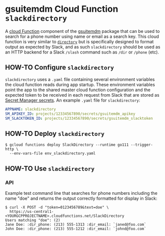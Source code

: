 # gsuitemdm Cloud Function `slackdirectory` #

A [cloud Function](https://cloud.google.com/functions/) component of the [gsuitemdm](https://github.com/rickt/gsuitemdm) package that can be used to search for a phone number using name or email as a search key. This cloud function is very similar to [`directory`](https://github.com/rickt/gsuitemdm/tree/master/cloudfunctions/directory) but is specifically designed to format output as expected by Slack, and as such `slackdirectory` should be used as an HTTP backend for a Slack `/slash` command such as `/dir` or `/phone` (etc).

## HOW-TO Configure `slackdirectory` ##
`slackdirectory` uses a `.yaml` file containing several environment variables the cloud function reads during app startup. These environment variables point the app to the shared master cloud function configuration and the expected token to be received in each request from  Slack that are stored as [Secret Manager secrets](https://cloud.google.com/secret-manager/docs/managing-secrets). An example `.yaml` file for `slackdirectory`:

```yaml
APPNAME: slackdirectory
SM_APIKEY_ID: projects/12334567890/secrets/gsuitemdm_apikey
SM_SLACKTOKEN_ID: projects/12334567890/secrets/gsuitemdm_slacktoken
```

## HOW-TO Deploy `slackdirectory` ##
```
$ gcloud functions deploy SlackDirectory --runtime go111 --trigger-http \
  --env-vars-file env_slackdirectory.yaml
```

## HOW-TO Use `slackdirectory` ##

### API ###

Example test command line that searches for phone numbers including the name "doe" and returns the output correctly formatted for display in Slack:

```
$ curl -X POST -d "token=0123456789&text=doe" \ 
  https://us-central1-<YOURGCPPROJECTNAME>.cloudfunctions.net/SlackDirectory
Users matching "doe": (2)
Jane Doe: :dir_phone: (213) 555-1313 :dir_email: `janed@foo.com`
John Doe: :dir_phone: (213) 555-1212 :dir_email: `johnd@foo.com`
```

